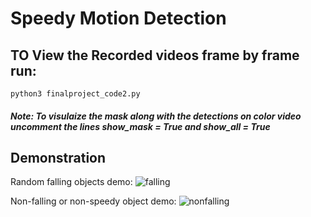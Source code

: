 # Speedy Motion Detection


## TO View the Recorded videos frame by frame run:

```python3 finalproject_code2.py```

##### Note: To visulaize the mask along with the detections on color video uncomment the lines show_mask = True and show_all = True 

## Demonstration

Random falling objects demo:
![falling](https://github.com/suzie13/Speedy_Motion_Detection/assets/39700209/1666f3fb-3dbe-4565-a3e6-0425c7fa8ca6)


Non-falling or non-speedy object demo:
![nonfalling](https://github.com/suzie13/Speedy_Motion_Detection/assets/39700209/6d049d14-0833-4030-bfbc-85565bb70f40)